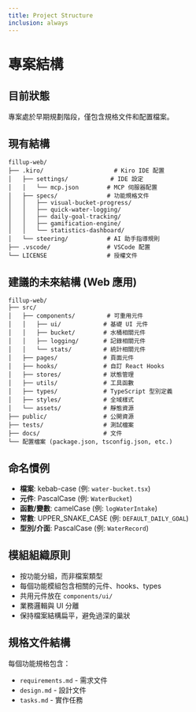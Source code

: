 ```yaml
---
title: Project Structure
inclusion: always
---
```


# 專案結構

## 目前狀態
專案處於早期規劃階段，僅包含規格文件和配置檔案。

## 現有結構
```
fillup-web/
├── .kiro/                    # Kiro IDE 配置
│   ├── settings/            # IDE 設定
│   │   └── mcp.json        # MCP 伺服器配置
│   ├── specs/              # 功能規格文件
│   │   ├── visual-bucket-progress/
│   │   ├── quick-water-logging/
│   │   ├── daily-goal-tracking/
│   │   ├── gamification-engine/
│   │   └── statistics-dashboard/
│   └── steering/           # AI 助手指導規則
├── .vscode/                # VSCode 配置
└── LICENSE                 # 授權文件
```

## 建議的未來結構 (Web 應用)
```
fillup-web/
├── src/
│   ├── components/         # 可重用元件
│   │   ├── ui/            # 基礎 UI 元件
│   │   ├── bucket/        # 水桶相關元件
│   │   ├── logging/       # 記錄相關元件
│   │   └── stats/         # 統計相關元件
│   ├── pages/             # 頁面元件
│   ├── hooks/             # 自訂 React Hooks
│   ├── stores/            # 狀態管理
│   ├── utils/             # 工具函數
│   ├── types/             # TypeScript 型別定義
│   ├── styles/            # 全域樣式
│   └── assets/            # 靜態資源
├── public/                # 公開資源
├── tests/                 # 測試檔案
├── docs/                  # 文件
└── 配置檔案 (package.json, tsconfig.json, etc.)
```

## 命名慣例
- **檔案**: kebab-case (例: `water-bucket.tsx`)
- **元件**: PascalCase (例: `WaterBucket`)
- **函數/變數**: camelCase (例: `logWaterIntake`)
- **常數**: UPPER_SNAKE_CASE (例: `DEFAULT_DAILY_GOAL`)
- **型別/介面**: PascalCase (例: `WaterRecord`)

## 模組組織原則
- 按功能分組，而非檔案類型
- 每個功能模組包含相關的元件、hooks、types
- 共用元件放在 `components/ui/`
- 業務邏輯與 UI 分離
- 保持檔案結構扁平，避免過深的巢狀

## 規格文件結構
每個功能規格包含：
- `requirements.md` - 需求文件
- `design.md` - 設計文件  
- `tasks.md` - 實作任務